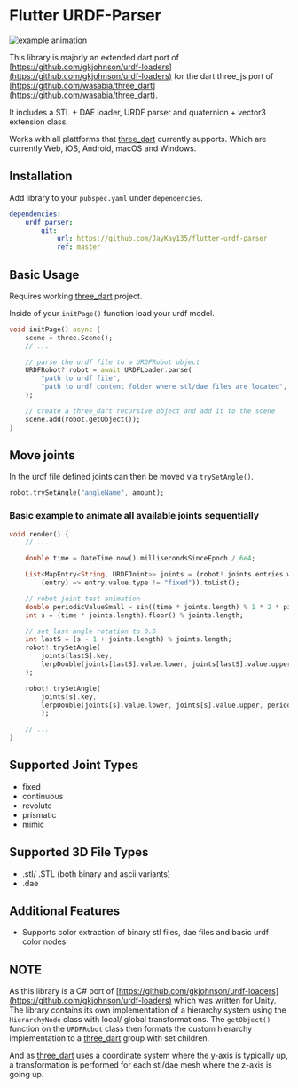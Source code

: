 # Flutter URDF-Parser

![example animation](data/animation.gif)


This library is majorly an extended dart port of [https://github.com/gkjohnson/urdf-loaders](https://github.com/gkjohnson/urdf-loaders) for the dart three_js port of [https://github.com/wasabia/three_dart](https://github.com/wasabia/three_dart).

It includes a STL + DAE loader, URDF parser and quaternion + vector3 extension class.

Works with all plattforms that [three_dart](https://github.com/wasabia/three_dart) currently supports. Which are currently Web, iOS, Android, macOS and Windows.

## Installation
Add library to your `pubspec.yaml` under `dependencies`.
```yaml
dependencies:
    urdf_parser:
        git:
            url: https://github.com/JayKay135/flutter-urdf-parser
            ref: master
```

## Basic Usage
Requires working [three_dart](https://github.com/wasabia/three_dart) project.

Inside of your `initPage()` function load your urdf model.

```dart
void initPage() async {
    scene = three.Scene();
    // ...

    // parse the urdf file to a URDFRobot object
    URDFRobot? robot = await URDFLoader.parse(
        "path to urdf file",
        "path to urdf content folder where stl/dae files are located",
    );

    // create a three_dart recursive object and add it to the scene
    scene.add(robot.getObject());
}
```

## Move joints
In the urdf file defined joints can then be moved via `trySetAngle()`.
```dart
robot.trySetAngle("angleName", amount);
```

### Basic example to animate all available joints sequentially
```dart
void render() {
    // ...

    double time = DateTime.now().millisecondsSinceEpoch / 6e4;

    List<MapEntry<String, URDFJoint>> joints = (robot!.joints.entries.where(
        (entry) => entry.value.type != "fixed")).toList();

    // robot joint test animation
    double periodicValueSmall = sin((time * joints.length) % 1 * 2 * pi) / 2 + 0.5;
    int s = (time * joints.length).floor() % joints.length;

    // set last angle rotation to 0.5
    int lastS = (s - 1 + joints.length) % joints.length;
    robot!.trySetAngle(
        joints[lastS].key, 
        lerpDouble(joints[lastS].value.lower, joints[lastS].value.upper, 0.5)!,
    );

    robot!.trySetAngle(
        joints[s].key, 
        lerpDouble(joints[s].value.lower, joints[s].value.upper, periodicValueSmall)!,
        );

    // ...
}
```

## Supported Joint Types
 - fixed
 - continuous
 - revolute
 - prismatic
 - mimic

## Supported 3D File Types
 - .stl/ .STL (both binary and ascii variants)
 - .dae

## Additional Features
 - Supports color extraction of binary stl files, dae files and basic urdf color nodes

## NOTE
As this library is a C# port of [https://github.com/gkjohnson/urdf-loaders](https://github.com/gkjohnson/urdf-loaders) which was written for Unity.
The library contains its own implementation of a hierarchy system using the `HierarchyNode` class with local/ global transformations.
The `getObject()` function on the `URDFRobot` class then formats the custom hierarchy implementation to a [three_dart](https://github.com/wasabia/three_dart) group with set children.

And as [three_dart](https://github.com/wasabia/three_dart) uses a coordinate system where the y-axis is typically up, a transformation is performed for each stl/dae mesh where the z-axis is going up.